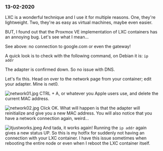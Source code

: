 ### 13-02-2020

LXC is a wonderful technique and I use it for multiple reasons. One, they're lightweight. Two, they're as easy as virtual machines, maybe even easier.

BUT, I found out that the Proxmox VE implementation of LXC containers has an annoying bug. Let's see what I mean...


See above: no connection to google.com or even the gateway!

A quick look is to check with the following command, on Debian it is: `ip addr` 

The adapter is confirmed down. So no issue with DNS.


Let's fix this. Head on over to the network page from your container; edit your adapter. Mine is net0.

![network01.jpg](https://stroopkoek.github.com/images/network01.jpg)
CTRL + A, or whatever you Apple users use, and delete the current MAC address. 

![network02.jpg](https://stroopkoek.github.com/images/network02.jpg)
Click OK. What will happen is that the adapter will reinitialize and give you a new MAC address. You will also notice that you have a network connection again, weird... 

![itjustworks.jpeg](https://stroopkoek.github.com/images/itjustworks.jpg)
And tada, it works again! Running the `ip addr` again gives a new status UP. So this is my hotfix for suddenly not having an connection with your LXC container. I have this issue sometimes when rebooting the entire node or even when I reboot the LXC container itself. 
